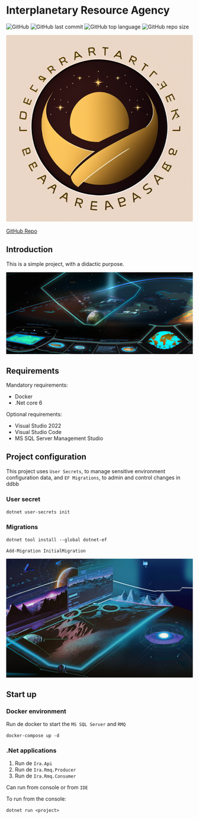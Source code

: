 # Interplanetary Resource Agency

![GitHub](https://img.shields.io/github/license/pasta0126/interplanetary-resources-agency?style=plastic)
![GitHub last commit](https://img.shields.io/github/last-commit/pasta0126/interplanetary-resources-agency?style=plastic)
![GitHub top language](https://img.shields.io/github/languages/top/pasta0126/interplanetary-resources-agency?style=plastic)
![GitHub repo size](https://img.shields.io/github/repo-size/pasta0126/interplanetary-resources-agency?style=plastic)

![Interplanetary Resource Agency](./img/logo.png "Interplanetary Resource Agency")

[GitHub Repo](https://github.com/pasta0126/interplanetary-resources-agency)

## Introduction

This is a simple project, with a didactic purpose.

![Route 001](./img/route001.png)

## Requirements

Mandatory requirements:

- Docker
- .Net core 6

Optional requirements:

- Visual Studio 2022
- Visual Studio Code
- MS SQL Server Management Studio

## Project configuration

This project uses `User Secrets`, to manage sensitive environment configuration data, and `EF Migrations`, to admin and control changes in ddbb

### User secret

```shell
dotnet user-secrets init
```

### Migrations

```shell
dotnet tool install --global dotnet-ef
```

```shell
Add-Migration InitialMigration
```

![Route 002](./img/route002.png)

## Start up

### Docker environment

Run de docker to start the `MS SQL Server` and `RMQ`

```shell
docker-compose up -d
```

### .Net applications

1. Run de `Ira.Api`
2. Run de `Ira.Rmq.Producer`
3. Run de `Ira.Rmq.Consumer`

Can run from console or from `IDE`

To run from the console:

```shell
dotnet run <project>
```
